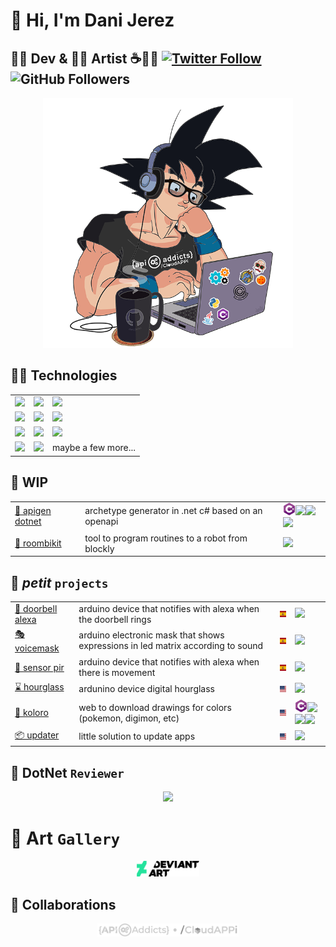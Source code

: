 # 🖖 Hi, I'm Dani Jerez
## 👨‍💻 Dev & 👨‍🎨 Artist ☕🐍🍩 [![Twitter Follow](https://img.shields.io/twitter/follow/d4nijerez?style=social)](https://twitter.com/d4nijerez) ![GitHub Followers](https://img.shields.io/github/followers/danijerez?style=social)

<p align="center">
   <img src='imgs/goku_dev.png' width = '400'>
</p>

## 🧙‍♂️ Technologies

  <table>
   <tr>
      <td>
         <img src="https://img.shields.io/badge/Csharp-★★★★★-512BD4?logo=Csharp&style=for-the-badge&logoColor=white&labelColor=101010">
      </td>
      <td>
         <img src="https://img.shields.io/badge/blazor-★★★-512BD4?logo=blazor&style=for-the-badge&logoColor=white&labelColor=101010">
      </td>
      <td>
         <img src="https://img.shields.io/badge/DotNet-★★★★-512BD4?logo=DotNet&style=for-the-badge&logoColor=white&labelColor=101010">
      </td>
   </tr>
   <tr>
      <td>
         <img src="https://img.shields.io/badge/Java-★★★★-437291?style=for-the-badge&logo=openjdk&logoColor=white&labelColor=101010">
      </td>
      <td>
         <img src="https://img.shields.io/badge/Spring-★★★★-6DB33F?style=for-the-badge&logo=Spring&logoColor=white&labelColor=101010">
      </td>
      <td>
         <img src="https://img.shields.io/badge/Kotlin-★★★-7F52FF?style=for-the-badge&logo=kotlin&logoColor=white&labelColor=101010">
      </td>
   </tr>
      <tr>
      <td>
         <img src="https://img.shields.io/badge/Html-★★★-E34F26?style=for-the-badge&logo=Html5&logoColor=white&labelColor=101010">
      </td>
      <td>
         <img src="https://img.shields.io/badge/Css-★★-1572B6?style=for-the-badge&logo=Css3&logoColor=white&labelColor=101010">
      </td>
      <td>
         <img src="https://img.shields.io/badge/javascript-★★-F7DF1E?style=for-the-badge&logo=javascript&logoColor=white&labelColor=101010">
      </td>
   </tr>
   <tr>
      <td>
         <img src="https://img.shields.io/badge/Arduino-★★-00878F?style=for-the-badge&logo=arduino&logoColor=white&labelColor=101010">
      </td>
      <td>
         <img src="https://img.shields.io/badge/Python-★★★-F7DF1E?style=for-the-badge&logo=python&logoColor=white&labelColor=101010">
      </td>
      <td>
         maybe a few more...
      </td>
   </tr>
</table>

## 🔄 WIP

  <table>
   <tr>
      <td><a href="https://github.com/apiaddicts/apigen.net/">🍩 apigen dotnet</a></td>
      <td>archetype generator in .net c# based on an openapi</td>
      <td><img width = '20' src="icons/csharp.svg"><img width = '20' src="https://cdn.icon-icons.com/icons2/1488/PNG/512/5352-html5_102567.png"><img width = '20' src="https://cdn.icon-icons.com/icons2/2107/PNG/512/file_type_js_official_icon_130509.png"><img width = '20' src="https://cdn.icon-icons.com/icons2/2107/PNG/512/file_type_css_icon_130661.png"></td>
   </tr>

   <tr>
      <td><a href="https://app.roombikit.com/">🤖 roombikit</a></td>
      <td>tool to program routines to a robot from blockly</td>
      <td><img height = '20' src="https://cdn.icon-icons.com/icons2/2530/PNG/512/csharp_dotnet_button_icon_151936.png"></td>
   </tr>

</table>

## 🚧 *petit* `projects`

</summary>
  
  <table>
   <tr>
      <td><a href="https://github.com/danijerez/doorbell_alexa">🔔 doorbell alexa</a></td>
      <td>arduino device that notifies with alexa when the doorbell rings</td>
      <td><img width = '20' src="https://github.com/lipis/flag-icons/blob/main/flags/1x1/es.svg"></td>
      <td><img width = '20' src="https://cdn.icon-icons.com/icons2/2699/PNG/512/arduino_logo_icon_170518.png"></td>
   </tr>

   <tr>
      <td><a href="https://github.com/danijerez/voicemask">🎭 voicemask</a></td>
      <td>arduino electronic mask that shows expressions in led matrix according to sound</td>
      <td><img width = '20' src="https://github.com/lipis/flag-icons/blob/main/flags/1x1/es.svg"></td>
      <td><img width = '20' src="https://cdn.icon-icons.com/icons2/2699/PNG/512/arduino_logo_icon_170518.png"></td>
   </tr>
   
   <tr>
      <td><a href="https://github.com/danijerez/voicemask">🎅 sensor pir</a></td>
      <td>arduino device that notifies with alexa when there is movement</td>
      <td><img width = '20' src="https://github.com/lipis/flag-icons/blob/main/flags/1x1/es.svg"></td>
      <td><img width = '20' src="https://cdn.icon-icons.com/icons2/2699/PNG/512/arduino_logo_icon_170518.png"></td>
   </tr>
   
   <tr>
      <td><a href="https://github.com/danijerez/voicemask">⌛ hourglass</a></td>
      <td>ardunino device digital hourglass</td>
      <td><img width = '20' src="https://github.com/lipis/flag-icons/blob/main/flags/1x1/us.svg"></td>
      <td><img width = '20' src="https://cdn.icon-icons.com/icons2/2699/PNG/512/arduino_logo_icon_170518.png"></td>
   </tr>
   
   <tr>
      <td><a href="https://danijerez.github.io/koloro">🎨 koloro</a></td>
      <td>web to download drawings for colors (pokemon, digimon, etc)</td>
      <td><img width = '20' src="https://github.com/lipis/flag-icons/blob/main/flags/1x1/us.svg"></td>
      <td><img width = '20' src="icons/csharp.svg"><img width = '20' src="https://cdn.icon-icons.com/icons2/1488/PNG/512/5352-html5_102567.png"><img width = '20' src="https://cdn.icon-icons.com/icons2/2107/PNG/512/file_type_js_official_icon_130509.png"><img width = '20' src="https://cdn.icon-icons.com/icons2/2107/PNG/512/file_type_css_icon_130661.png"></td>
   </tr>
   
   <tr>
      <td><a href="https://github.com/danijerez/updater">📦 updater</a></td>
      <td>little solution to update apps</td>
      <td><img width = '20' src="https://github.com/lipis/flag-icons/blob/main/flags/1x1/us.svg"></td>
      <td><img height = '20' src="https://cdn.icon-icons.com/icons2/2530/PNG/512/csharp_dotnet_button_icon_151936.png"></td>
   </tr>
   
</table>

## 🥷 DotNet `Reviewer`

<p align="center">
	<a href="https://ninjatalent.net/">
    	<img width = '20%' src="https://ninjatalent.net/wp-content/uploads/2023/06/Logo-Ninja-Talent-1024x672.png" href= "https://ninjatalent.net/">
	</a>
</p>

# 🎨 Art `Gallery`

<p align="center">
	<a href="https://www.deviantart.com/d4nijerez">
    	<img width = '20%' src="icons/deviantart.png" href= "https://ninjatalent.net/">
	</a>
</p>

## 🌱 Collaborations

<p align="center">
	<a href="https://apiaddicts.org/">
    	<img src="icons/org.png" alt="cloudappi" width="45%"/>
	</a>
</p>